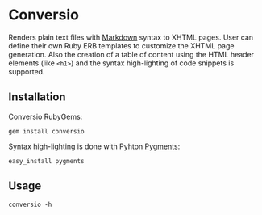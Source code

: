 # Conversio

Renders plain text files with [Markdown][1] syntax to XHTML pages. 
User can define their own Ruby ERB templates to customize the 
XHTML page generation. Also the creation of a table of content 
using the HTML header elements (like `<h1>`) and the syntax
high-lighting of code snippets is supported.

## Installation 

Conversio RubyGems: 

    gem install conversio

Syntax high-lighting is done with Pyhton [Pygments][2]:

    easy_install pygments

## Usage

    conversio -h


[1]: http://daringfireball.net/projects/markdown/
[2]: http://pygments.org/
